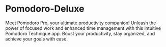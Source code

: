 # Pomodoro-Deluxe
 Meet Pomodoro Pro, your ultimate productivity companion! Unleash the power of focused work and enhanced time management with this intuitive Pomodoro Technique app. Boost your productivity, stay organized, and achieve your goals with ease.
